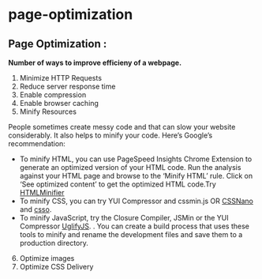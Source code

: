 # page-optimization

<h2> Page Optimization :</h2>

<b>Number of ways to improve efficieny of a webpage.</b>

1. Minimize HTTP Requests
2. Reduce server response time
3. Enable compression
4. Enable browser caching
5. Minify Resources

People sometimes create messy code and that can slow your website considerably.
It also helps to minify your code. Here’s Google’s recommendation:
<ul><li>To minify HTML, you can use PageSpeed Insights Chrome Extension to generate an optimized version of your HTML code. Run the analysis against your HTML page and browse to the ‘Minify HTML’ rule. Click on ‘See optimized content’ to get the optimized HTML code.Try <a href = "https://github.com/kangax/html-minifier">HTMLMinifier</a>
<li>To minify CSS, you can try YUI Compressor and cssmin.js OR <a href = "https://github.com/ben-eb/cssnano">CSSNano<a/> and <a href = "https://github.com/css/csso">csso<a/>.</li>
<li> To minify JavaScript, try the Closure Compiler, JSMin or the YUI Compressor <a href= "https://github.com/mishoo/UglifyJS2">UglifyJS<a/>. . You can create a build process that uses these tools to minify and rename the development files and save them to a production directory.</li></ul>

6. Optimize images
7. Optimize CSS Delivery
